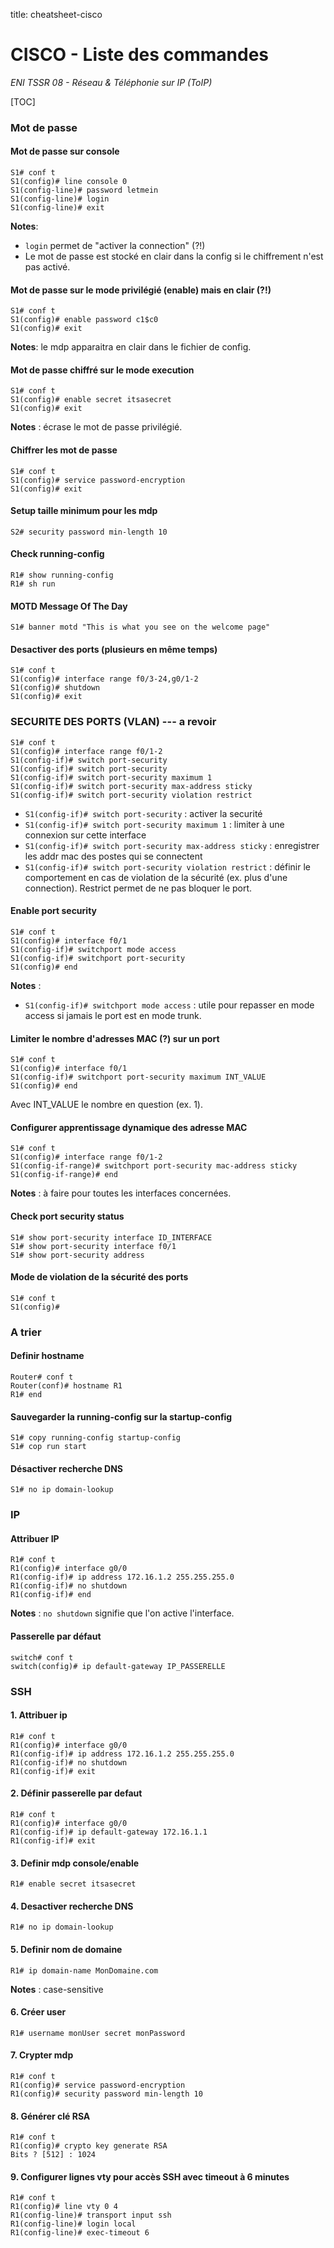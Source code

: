 title: cheatsheet-cisco

# CISCO - Liste des commandes
*ENI TSSR 08 - Réseau & Téléphonie sur IP (ToIP)*



<span id="toc"></span>

[TOC]



### Mot de passe

#### Mot de passe sur console

```
S1# conf t 
S1(config)# line console 0
S1(config-line)# password letmein
S1(config-line)# login
S1(config-line)# exit
```

**Notes**:

- `login` permet de "activer la connection" (?!)
- Le mot de passe est stocké en clair dans la config si le chiffrement n'est pas activé.


#### Mot de passe sur le mode privilégié (enable) mais en clair (?!)

```
S1# conf t 
S1(config)# enable password c1$c0
S1(config)# exit
```

**Notes**: le mdp apparaitra en clair dans le fichier de config.

#### Mot de passe chiffré sur le mode execution

```
S1# conf t 
S1(config)# enable secret itsasecret
S1(config)# exit
```

**Notes** : écrase le mot de passe privilégié.

#### Chiffrer les mot de passe

```
S1# conf t 
S1(config)# service password-encryption
S1(config)# exit
```

#### Setup taille minimum pour les mdp

```
S2# security password min-length 10
```


#### Check running-config

```
R1# show running-config
R1# sh run
``` 

#### MOTD Message Of The Day

```
S1# banner motd "This is what you see on the welcome page"
```


#### Desactiver des ports (plusieurs en même temps)

```
S1# conf t 
S1(config)# interface range f0/3-24,g0/1-2
S1(config)# shutdown
S1(config)# exit 
```



### SECURITE DES PORTS (VLAN) --- a revoir

```
S1# conf t 
S1(config)# interface range f0/1-2
S1(config-if)# switch port-security
S1(config-if)# switch port-security
S1(config-if)# switch port-security maximum 1
S1(config-if)# switch port-security max-address sticky
S1(config-if)# switch port-security violation restrict
```

- `S1(config-if)# switch port-security` : activer la securité
- `S1(config-if)# switch port-security maximum 1` : limiter à une connexion sur cette interface 
- `S1(config-if)# switch port-security max-address sticky` : enregistrer les addr mac des postes qui se connectent
- `S1(config-if)# switch port-security violation restrict` : définir le comportement en cas de violation de la sécurité (ex. plus d'une connection). Restrict permet de ne pas bloquer le port. 


#### Enable port security

```
S1# conf t
S1(config)# interface f0/1 
S1(config-if)# switchport mode access 
S1(config-if)# switchport port-security
S1(config)# end
```

**Notes** : 

- `S1(config-if)# switchport mode access` : utile pour repasser en mode access si jamais le port est en mode trunk.


#### Limiter le nombre d'adresses MAC (?) sur un port

```
S1# conf t
S1(config)# interface f0/1 
S1(config-if)# switchport port-security maximum INT_VALUE
S1(config)# end
```

Avec INT_VALUE le nombre en question (ex. 1).


#### Configurer apprentissage dynamique des adresse MAC

```
S1# conf t
S1(config)# interface range f0/1-2
S1(config-if-range)# switchport port-security mac-address sticky
S1(config-if-range)# end
```

**Notes** : à faire pour toutes les interfaces concernées.

#### Check port security status

```
S1# show port-security interface ID_INTERFACE 
S1# show port-security interface f0/1
S1# show port-security address 
```
#### Mode de violation de la sécurité des ports

```
S1# conf t 
S1(config)# 
```
 
### A trier

#### Definir hostname

```
Router# conf t 
Router(conf)# hostname R1
R1# end
```

#### Sauvegarder la running-config sur la startup-config

```
S1# copy running-config startup-config
S1# cop run start 
``` 

#### Désactiver recherche DNS

```
S1# no ip domain-lookup
```

### IP

#### Attribuer IP

```
R1# conf t 
R1(config)# interface g0/0
R1(config-if)# ip address 172.16.1.2 255.255.255.0
R1(config-if)# no shutdown
R1(config-if)# end
```

**Notes** : `no shutdown` signifie que l'on active l'interface. 


#### Passerelle par défaut

```
switch# conf t 
switch(config)# ip default-gateway IP_PASSERELLE
```

### SSH
#### 1. Attribuer ip

```
R1# conf t 
R1(config)# interface g0/0
R1(config-if)# ip address 172.16.1.2 255.255.255.0
R1(config-if)# no shutdown
R1(config-if)# exit
```

#### 2. Définir passerelle par defaut

```
R1# conf t 
R1(config)# interface g0/0
R1(config-if)# ip default-gateway 172.16.1.1 
R1(config-if)# exit 
```

#### 3. Definir mdp console/enable

```
R1# enable secret itsasecret
```

#### 4. Desactiver recherche DNS
```
R1# no ip domain-lookup
```

#### 5. Definir nom de domaine

```
R1# ip domain-name MonDomaine.com
```

**Notes** : case-sensitive

#### 6. Créer user

```
R1# username monUser secret monPassword
```

#### 7. Crypter mdp

```
R1# conf t 
R1(config)# service password-encryption
R1(config)# security password min-length 10
```

#### 8. Générer clé RSA

```
R1# conf t 
R1(config)# crypto key generate RSA
Bits ? [512] : 1024
```

#### 9. Configurer lignes vty pour accès SSH avec timeout à 6 minutes

```
R1# conf t 
R1(config)# line vty 0 4
R1(config-line)# transport input ssh
R1(config-line)# login local
R1(config-line)# exec-timeout 6
```




<link rel="stylesheet" href="../ressources/css/style.css">

